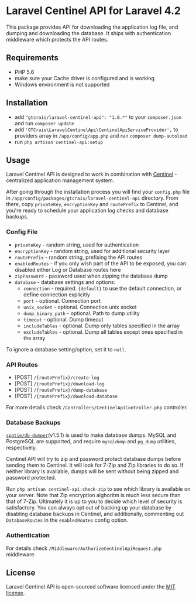 # Laravel Centinel API for Laravel 4.2

This package provides API for downloading the application log file, and dumping and downloading the database. It ships with authentication middleware which protects the API routes.

## Requirements

- PHP 5.6
- make sure your Cache driver is configured and is working
- Windows environment is not supported

## Installation

- add `"gtcrais/laravel-centinel-api": "1.0.*"` to your `composer.json` and run `composer update`
- add `'GTCrais\LaravelCentinelApi\CentinelApiServiceProvider',` to providers array in `/app/config/app.php` and run `composer dump-autoload`
- run `php artisan centinel-api:setup`

## Usage

Laravel Centinel API is designed to work in combination with [Centinel](https://centinel.online) - centralized application management system. 

After going through the installation process you will find your `config.php` file in `/app/config/packages/gtcrais/laravel-centinel-api` directory.
From there, copy `privateKey`, `encryptionKey` and `routePrefix` to Centinel, and you're ready to schedule your application log checks and database backups.

### Config File

- `privateKey` - random string, used for authentication  
- `encryptionKey` - random string, used for additional security layer 
- `routePrefix` - random string, prefixing the API routes  
- `enabledRoutes` - if you only wish part of the API to be exposed, you can disabled either Log or Database routes here 
- `zipPassword` - password used when zipping the database dump
- `database` - database settings and options:
    - `connection` - required. `{default}` to use the default connection, or define connection explicitly
    - `port` - optional. Connection port
    - `unix_socket` - optional. Connection unix socket
    - `dump_binary_path` - optional. Path to dump utility
    - `timeout` - optional. Dump timeout
    - `includeTables` - optional. Dump only tables specified in the array
    - `excludeTables` - optional. Dump all tables except ones specified in the array

To ignore a database setting/option, set it to `null`.

### API Routes

- [POST] `/{routePrefix}/create-log`  
- [POST] `/{routePrefix}/download-log`  
- [POST] `/{routePrefix}/dump-database`  
- [POST] `/{routePrefix}/download-database`

For more details check `/Controllers/CentinelApiController.php` controller.

### Database Backups

[`spatie/db-dumper`](https://github.com/spatie/db-dumper/tree/1.5.1)(v1.5.1) is used to make database dumps. MySQL and PostgreSQL
are supported, and require `mysqldump` and `pg_dump` utilities, respectively.

Centinel API will try to zip and password protect database dumps before sending them to Centinel. It will look for 7-Zip and Zip
libraries to do so. If neither library is available, dumps will be sent without being zipped and password protected.

Run `php artisan centinel-api:check-zip` to see which library is available on your server. Note that Zip encryption alghoritm is much less
secure than that of 7-Zip. Ultimately it is up to you to decide which level of security is satisfactory. You can always opt out of
backing up your database by disabling database backups in Centinel, and additionally, commenting out `DatabaseRoutes` in the
`enabledRoutes` config option.

### Authentication

For details check `/Middleware/AuthorizeCentinelApiRequest.php` middleware.

## License

Laravel Centinel API is open-sourced software licensed under the [MIT license](http://opensource.org/licenses/MIT).
